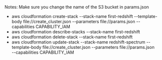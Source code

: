 Notes:
Make sure you change the name of the S3 bucket in params.json

* aws cloudformation create-stack --stack-name first-redshift --template-body file://create_cluster.json --parameters file://params.json --capabilities CAPABILITY_IAM
* aws cloudformation describe-stacks --stack-name first-redshift
* aws cloudformation delete-stack --stack-name first-redshift
* aws cloudformation update-stack --stack-name redshift-spectrum --template-body file://create_cluster.json --parameters file://params.json --capabilities CAPABILITY_IAM


